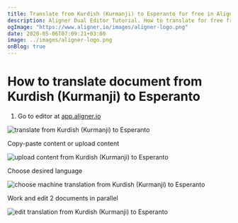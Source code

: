 ```yaml
---
title: Translate from Kurdish (Kurmanji) to Esperanto for free in Aligner Editor
description: Aligner Dual Editor Tutorial. How to translate for free from Kurdish (Kurmanji) to Esperanto. Aligner is multilingual document management platform. 
ogImage: "https://www.aligner.io/images/aligner-logo.png"
date: 2020-05-06T07:09:21+03:00
image: ../images/aligner-logo.png
onBlog: true
---
```


# How to translate document from Kurdish (Kurmanji) to Esperanto

1. Go to editor at [app.aligner.io](https://app.aligner.io "Aligner App web page")

![translate from Kurdish (Kurmanji) to Esperanto](../aligner-blank-editor.png "translate from Kurdish (Kurmanji) to Esperanto")

Copy-paste content or upload content

![upload content from Kurdish (Kurmanji) to Esperanto](../aligner-uploaded-document.png "upload content from Kurdish (Kurmanji) to Esperanto")

Choose desired language

![choose machine translation from Kurdish (Kurmanji) to Esperanto](../aligner-language-dropdown.png "choose machine translation from Kurdish (Kurmanji) to Esperanto")

Work and edit 2 documents in parallel

![edit translation from Kurdish (Kurmanji) to Esperanto](../aligner-double-sitded-editor.png "edit translation from Kurdish (Kurmanji) to Esperanto")

